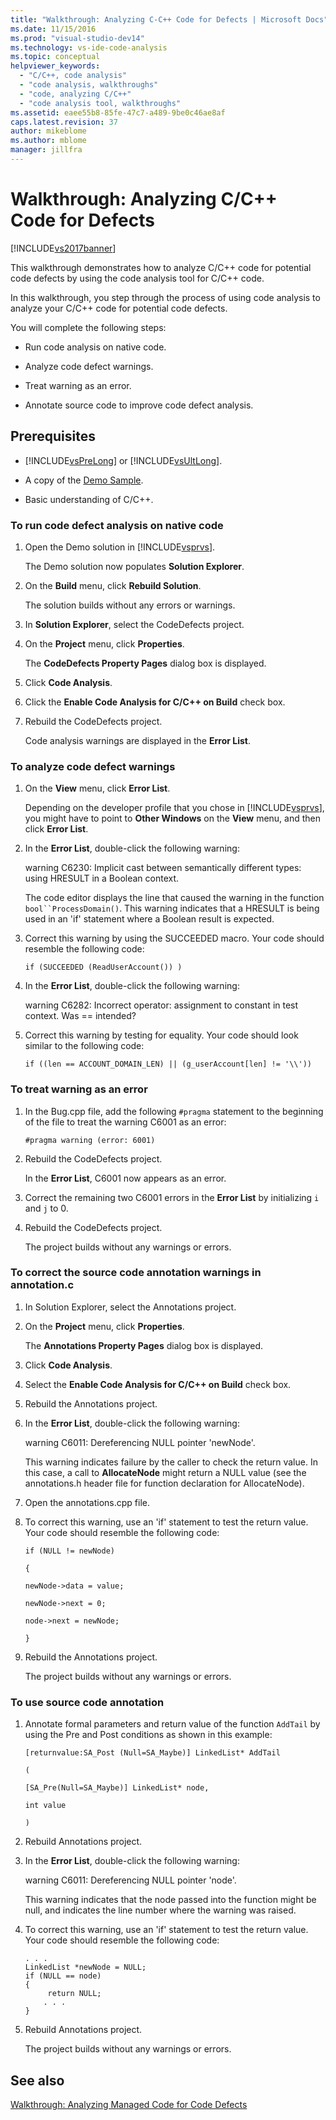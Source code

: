 ```yaml
---
title: "Walkthrough: Analyzing C-C++ Code for Defects | Microsoft Docs"
ms.date: 11/15/2016
ms.prod: "visual-studio-dev14"
ms.technology: vs-ide-code-analysis
ms.topic: conceptual
helpviewer_keywords: 
  - "C/C++, code analysis"
  - "code analysis, walkthroughs"
  - "code, analyzing C/C++"
  - "code analysis tool, walkthroughs"
ms.assetid: eaee55b8-85fe-47c7-a489-9be0c46ae8af
caps.latest.revision: 37
author: mikeblome
ms.author: mblome
manager: jillfra
---
```

# Walkthrough: Analyzing C/C++ Code for Defects
[!INCLUDE[vs2017banner](../includes/vs2017banner.md)]

This walkthrough demonstrates how to analyze C/C++ code for potential code defects by using the code analysis tool for C/C++ code.  
  
 In this walkthrough, you step through the process of using code analysis to analyze your C/C++ code for potential code defects.  
  
 You will complete the following steps:  
  
- Run code analysis on native code.  
  
- Analyze code defect warnings.  
  
- Treat warning as an error.  
  
- Annotate source code to improve code defect analysis.  
  
## Prerequisites  
  
- [!INCLUDE[vsPreLong](../includes/vsprelong-md.md)] or [!INCLUDE[vsUltLong](../includes/vsultlong-md.md)].  
  
- A copy of the [Demo Sample](../code-quality/demo-sample.md).  
  
- Basic understanding of C/C++.  
  
### To run code defect analysis on native code  
  
1. Open the Demo solution in [!INCLUDE[vsprvs](../includes/vsprvs-md.md)].  
  
     The Demo solution now populates **Solution Explorer**.  
  
2. On the **Build** menu, click **Rebuild Solution**.  
  
     The solution builds without any errors or warnings.  
  
3. In **Solution Explorer**, select the CodeDefects project.  
  
4. On the **Project** menu, click **Properties**.  
  
     The **CodeDefects Property Pages** dialog box is displayed.  
  
5. Click **Code Analysis**.  
  
6. Click the **Enable Code Analysis for C/C++ on Build** check box.  
  
7. Rebuild the CodeDefects project.  
  
     Code analysis warnings are displayed in the **Error List**.  
  
### To analyze code defect warnings  
  
1. On the **View** menu, click **Error List**.  
  
     Depending on the developer profile that you chose in [!INCLUDE[vsprvs](../includes/vsprvs-md.md)], you might have to point to **Other Windows** on the **View** menu, and then click **Error List**.  
  
2. In the **Error List**, double-click the following warning:  
  
     warning C6230: Implicit cast between semantically different types: using HRESULT in a Boolean context.  
  
     The code editor displays the line that caused the warning in the function `bool``ProcessDomain()`. This warning indicates that a HRESULT is being used in an 'if' statement where a Boolean result is expected.  
  
3. Correct this warning by using the SUCCEEDED macro. Your code should resemble the following code:  
  
    ```  
    if (SUCCEEDED (ReadUserAccount()) )  
    ```  
  
4. In the **Error List**, double-click the following warning:  
  
     warning C6282: Incorrect operator: assignment to constant in test context. Was == intended?  
  
5. Correct this warning by testing for equality. Your code should look similar to the following code:  
  
    ```  
    if ((len == ACCOUNT_DOMAIN_LEN) || (g_userAccount[len] != '\\'))  
    ```  
  
### To treat warning as an error  
  
1. In the Bug.cpp file, add the following `#pragma` statement to the beginning of the file to treat the warning C6001 as an error:  
  
    ```  
    #pragma warning (error: 6001)  
    ```  
  
2. Rebuild the CodeDefects project.  
  
     In the **Error List**, C6001 now appears as an error.  
  
3. Correct the remaining two C6001 errors in the **Error List** by initializing `i` and `j` to 0.  
  
4. Rebuild the CodeDefects project.  
  
     The project builds without any warnings or errors.  
  
### To correct the source code annotation warnings in annotation.c  
  
1. In Solution Explorer, select the Annotations project.  
  
2. On the **Project** menu, click **Properties**.  
  
     The **Annotations Property Pages** dialog box is displayed.  
  
3. Click **Code Analysis**.  
  
4. Select the **Enable Code Analysis for C/C++ on Build** check box.  
  
5. Rebuild the Annotations project.  
  
6. In the **Error List**, double-click the following warning:  
  
     warning C6011: Dereferencing NULL pointer 'newNode'.  
  
     This warning indicates failure by the caller to check the return value. In this case, a call to **AllocateNode** might return a NULL value (see the annotations.h header file for function declaration for AllocateNode).  
  
7. Open the annotations.cpp file.  
  
8. To correct this warning, use an 'if' statement to test the return value. Your code should resemble the following code:  
  
     `if (NULL != newNode)`  
  
     `{`  
  
     `newNode->data = value;`  
  
     `newNode->next = 0;`  
  
     `node->next = newNode;`  
  
     `}`  
  
9. Rebuild the Annotations project.  
  
     The project builds without any warnings or errors.  
  
### To use source code annotation  
  
1. Annotate formal parameters and return value of the function `AddTail` by using the Pre and Post conditions as shown in this example:  
  
     `[returnvalue:SA_Post (Null=SA_Maybe)] LinkedList* AddTail`  
  
     `(`  
  
     `[SA_Pre(Null=SA_Maybe)] LinkedList* node,`  
  
     `int value`  
  
     `)`  
  
2. Rebuild Annotations project.  
  
3. In the **Error List**, double-click the following warning:  
  
     warning C6011: Dereferencing NULL pointer 'node'.  
  
     This warning indicates that the node passed into the function might be null, and indicates the line number where the warning was raised.  
  
4. To correct this warning, use an 'if' statement to test the return value. Your code should resemble the following code:  
  
    ```  
    . . .  
    LinkedList *newNode = NULL;   
    if (NULL == node)  
    {  
         return NULL;  
        . . .  
    }  
    ```  
  
5. Rebuild Annotations project.  
  
     The project builds without any warnings or errors.  
  
## See also  
 [Walkthrough: Analyzing Managed Code for Code Defects](../code-quality/walkthrough-analyzing-managed-code-for-code-defects.md)

